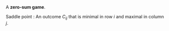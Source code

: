A **zero-sum game**.

Saddle point
: An outcome $C_{ij}$ that is minimal in row $i$ and maximal in column $j$.